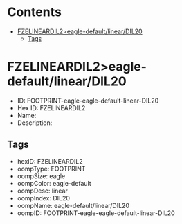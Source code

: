 



Contents
========

* [FZELINEARDIL2>eagle-default/linear/DIL20](#fzelineardil2eagle-defaultlineardil20)
	* [Tags](#tags)

# FZELINEARDIL2>eagle-default/linear/DIL20

- ID: FOOTPRINT-eagle-eagle-default-linear-DIL20
- Hex ID: FZELINEARDIL2
- Name: 
- Description: 

## Tags

- hexID: FZELINEARDIL2
- oompType: FOOTPRINT
- oompSize: eagle
- oompColor: eagle-default
- oompDesc: linear
- oompIndex: DIL20
- oompName: eagle-default/linear/DIL20
- oompID: FOOTPRINT-eagle-eagle-default-linear-DIL20
